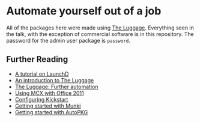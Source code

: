 Automate yourself out of a job
============

All of the packages here were made using [The Luggage](https://github.com/unixorn/luggage).  Everything seen in the talk, with the exception of commercial software is in this repository. The password for the admin user package is ``password``.

## Further Reading

* [A tutorial on LaunchD](http://launchd.info)
* [An introduction to The Luggage](http://grahamgilbert.com/blog/2013/08/09/the-luggage-an-introduction/ )
* [The Luggage: Further automation](http://grahamgilbert.com/blog/2013/08/19/the-luggage-further-automation)
* [Using MCX with Office 2011](http://www.officeformachelp.com/office/administration/mcx)
* [Configuring Kickstart](http://support.apple.com/kb/ht2370)
* [Getting started with Munki](https://code.google.com/p/munki/wiki/GettingStartedWithMunki )
* [ Getting started with AutoPKG](https://github.com/autopkg/autopkg/wiki/Getting-Started)